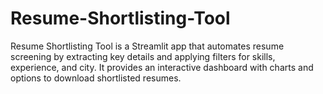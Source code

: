 # Resume-Shortlisting-Tool
Resume Shortlisting Tool is a Streamlit app that automates resume screening by extracting key details and applying filters for skills, experience, and city. It provides an interactive dashboard with charts and options to download shortlisted resumes.
